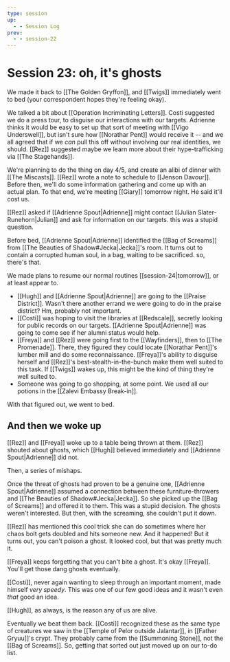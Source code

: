 ```yaml
---
type: session
up:
  - - Session Log
prev:
  - - session-22
---
```


# Session 23: oh, it's ghosts 

We made it back to  [[The Golden Gryffon]], and [[Twigs]] immediately went to bed (your correspondent hopes they're feeling okay).

We talked a bit about [[Operation Incriminating Letters]]. Costi suggested we do a press tour, to disguise our interactions with our targets. Adrienne thinks it would be easy to set up that sort of meeting with [[Vigo Underswell]], but isn't sure how [[Norathar Pent]] would receive it -- and we all agreed that if we *can* pull this off without involving our real identities, we should. [[Rez]] suggested maybe we learn more about their hype-trafficking via [[The Stagehands]]. 

We're planning to do the thing on day 4/5, and create an alibi of dinner with [[The Miscasts]]. [[Rez]] wrote a note to schedule to [[Jenson Davour]]. Before then, we'll do some information gathering and come up with an actual plan. To that end, we're meeting [[Giary]] tomorrow night. He said it'll cost us. 

[[Rez]] asked if [[Adrienne Spout|Adrienne]] might contact [[Julian Slater-Runehorn|Julian]] and ask for information on our targets. this was a stupid question. 

Before bed, [[Adrienne Spout|Adrienne]] identified the [[Bag of Screams]] from [[The Beauties of Shadow#Jecka|Jecka]]'s room. It turns out to contain a corrupted human soul, in a bag, waiting to be sacrificed. so, there's that. 

We made plans to resume our normal routines [[session-24|tomorrow]], or at least appear to.
- [[Hugh]] and [[Adrienne Spout|Adrienne]] are going to the [[Praise District]]. Wasn't there another errand we were going to do in the praise district? Hm, probably not important. 
- [[Costi]] was hoping to visit the libraries at [[Redscale]], secretly looking for public records on our targets. [[Adrienne Spout|Adrienne]] was going to come see if her alumni status would help. 
- [[Freya]] and [[Rez]] were going first to the [[Wayfinders]], then to [[The Promenade]]. There, they figured they could locate [[Norathar Pent]]'s lumber mill and do some reconnaissance. [[Freya]]'s ability to disguise herself and [[Rez]]'s best-stealth-in-the-bunch make them well suited to this task. If [[Twigs]] wakes up, this might be the kind of thing they're well suited to.
- Someone was going to go shopping, at some point. We used all our potions in the [[Zalevi Embassy Break-in]].

With that figured out, we went to bed.

## And then we woke up 

[[Rez]] and [[Freya]] woke up to a table being thrown at them. [[Rez]] shouted about ghosts, which [[Hugh]] believed immediately and [[Adrienne Spout|Adrienne]] did not. 

Then, a series of mishaps.

Once the threat of ghosts had proven to be a genuine one, [[Adrienne Spout|Adrienne]] assumed a connection between these furniture-throwers and [[The Beauties of Shadow#Jecka|Jecka]]. So she picked up the [[Bag of Screams]] and offered it to them. This was a stupid decision. The ghosts weren't interested. But then, with the screaming, she couldn't put it down. 

[[Rez]] has mentioned this cool trick she can do sometimes where her chaos bolt gets doubled and hits someone new. And it happened! But it turns out, you can't poison a ghost. It looked cool, but that was pretty much it. 

[[Freya]] keeps forgetting that you can't bite a ghost. It's okay [[Freya]]. You'll get those dang ghosts eventually.

[[Costi]], never again wanting to sleep through an important moment, made himself *very speedy*. This was one of our few good ideas and it wasn't even *that* good an idea. 

[[Hugh]], as always, is the reason any of us are alive. 

Eventually we beat them back. [[Costi]] recognized these as the same type of creatures we saw in the [[Temple of Pelor outside Jalantar]], in [[Father Gryuu]]'s crypt. They probably came from the [[Summoning Stone]], not the [[Bag of Screams]]. So, getting that sorted out just moved up on our to-do list. 